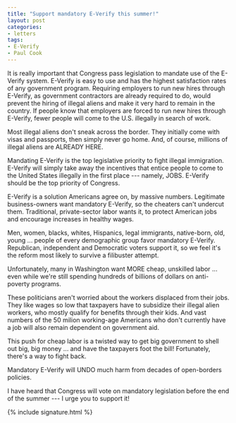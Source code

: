 ```yaml
---
title: "Support mandatory E-Verify this summer!"
layout: post
categories:
- letters
tags:
- E-Verify
- Paul Cook
---
```


It is really important that Congress pass legislation to mandate use of the E-Verify system. E-Verify is easy to use and has the highest satisfaction rates of any government program. Requiring employers to run new hires through E-Verify, as government contractors are already required to do, would prevent the hiring of illegal aliens and make it very hard to remain in the country. If people know that employers are forced to run new hires through E-Verify, fewer people will come to the U.S. illegally in search of work.

Most illegal aliens don't sneak across the border. They initially come with visas and passports, then simply never go home. And, of course, millions of illegal aliens are ALREADY HERE.

Mandating E-Verify is the top legislative priority to fight illegal immigration. E-Verify will simply take away the incentives that entice people to come to the United States illegally in the first place --- namely, JOBS. E-Verify should be the top priority of Congress.

E-Verify is a solution Americans agree on, by massive numbers. Legitimate business-owners want mandatory E-Verify, so the cheaters can't undercut them. Traditional, private-sector labor wants it, to protect American jobs and encourage increases in healthy wages.

Men, women, blacks, whites, Hispanics, legal immigrants, native-born, old, young ... people of every demographic group favor mandatory E-Verify. Republican, independent and Democratic voters support it, so we feel it's the reform most likely to survive a filibuster attempt.

Unfortunately, many in Washington want MORE cheap, unskilled labor ... even while we're still spending hundreds of billions of dollars on anti-poverty programs.

These politicians aren't worried about the workers displaced from their jobs. They like wages so low that taxpayers have to subsidize their illegal alien workers, who mostly qualify for benefits through their kids. And vast numbers of the 50 milion working-age Americans who don't currently have a job will also remain dependent on government aid.

This push for cheap labor is a twisted way to get big government to shell out big, big money ... and have the taxpayers foot the bill! Fortunately, there's a way to fight back.

Mandatory E-Verify will UNDO much harm from decades of open-borders policies.

I have heard that Congress will vote on mandatory legislation before the end of the summer --- I urge you to support it!

{% include signature.html %}

